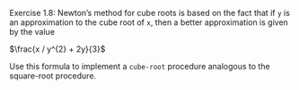 Exercise 1.8: Newton’s method for cube roots is based on the fact that if `y` is an approximation to the cube root of `x`, then a better approximation is given by the value

$\frac{x / y^{2} + 2y}{3}$

Use this formula to implement a `cube-root` procedure analogous to the square-root procedure.
